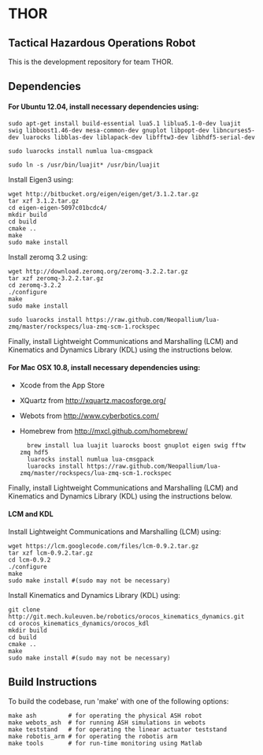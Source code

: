 THOR
====

Tactical Hazardous Operations Robot
-----------------------------------

This is the development repository for team THOR.

Dependencies
------------

#### For Ubuntu 12.04, install necessary dependencies using:

    sudo apt-get install build-essential lua5.1 liblua5.1-0-dev luajit swig libboost1.46-dev mesa-common-dev gnuplot libpopt-dev libncurses5-dev luarocks libblas-dev liblapack-dev libfftw3-dev libhdf5-serial-dev

    sudo luarocks install numlua lua-cmsgpack

    sudo ln -s /usr/bin/luajit* /usr/bin/luajit

Install Eigen3 using:

    wget http://bitbucket.org/eigen/eigen/get/3.1.2.tar.gz
    tar xzf 3.1.2.tar.gz
    cd eigen-eigen-5097c01bcdc4/
    mkdir build
    cd build
    cmake ..
    make
    sudo make install

Install zeromq 3.2 using:

    wget http://download.zeromq.org/zeromq-3.2.2.tar.gz
    tar xzf zeromq-3.2.2.tar.gz 
    cd zeromq-3.2.2
    ./configure
    make
    sudo make install

    sudo luarocks install https://raw.github.com/Neopallium/lua-zmq/master/rockspecs/lua-zmq-scm-1.rockspec

Finally, install Lightweight Communications and Marshalling (LCM) and Kinematics and Dynamics Library (KDL) using the instructions below.

#### For Mac OSX 10.8, install necessary dependencies using:

- Xcode from the App Store
- XQuartz from http://xquartz.macosforge.org/
- Webots from http://www.cyberbotics.com/
- Homebrew from http://mxcl.github.com/homebrew/

		brew install lua luajit luarocks boost gnuplot eigen swig fftw zmq hdf5
		luarocks install numlua lua-cmsgpack
		luarocks install https://raw.github.com/Neopallium/lua-zmq/master/rockspecs/lua-zmq-scm-1.rockspec

Finally, install Lightweight Communications and Marshalling (LCM) and Kinematics and Dynamics Library (KDL) using the instructions below.

#### LCM and KDL
Install Lightweight Communications and Marshalling (LCM) using:

    wget https://lcm.googlecode.com/files/lcm-0.9.2.tar.gz
    tar xzf lcm-0.9.2.tar.gz
    cd lcm-0.9.2
    ./configure
    make
    sudo make install #(sudo may not be necessary)

Install Kinematics and Dynamics Library (KDL) using:

    git clone http://git.mech.kuleuven.be/robotics/orocos_kinematics_dynamics.git 
    cd orocos_kinematics_dynamics/orocos_kdl
    mkdir build
    cd build
    cmake ..
    make
    sudo make install #(sudo may not be necessary)

Build Instructions
------------------

To build the codebase, run 'make' with one of the following options:

    make ash         # for operating the physical ASH robot
    make webots_ash  # for running ASH simulations in webots
    make teststand   # for operating the linear actuator teststand
    make robotis_arm # for operating the robotis arm
    make tools       # for run-time monitoring using Matlab
